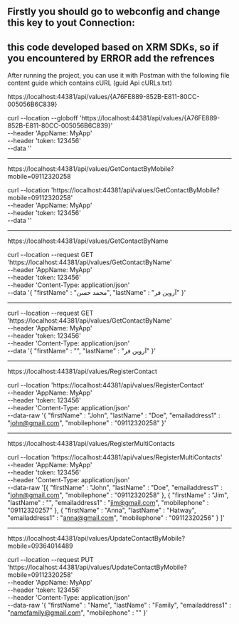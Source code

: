 Firstly you should go to webconfig and change this key to yout Connection: 
  <add key="CrmConnectionString" value="Server=http://1.1.1.1/Organization; Domain=Domain; Username=user; Password=pass;"/>
---
this code developed based on XRM SDKs, so if you encountered by ERROR add the refrences
---
After running the project, you can use it with Postman with the following file content guide which contains cURL (guid Api cURLs.txt)

https://localhost:44381/api/values/{A76FE889-852B-E811-80CC-005056B6C839}

curl --location --globoff 'https://localhost:44381/api/values/{A76FE889-852B-E811-80CC-005056B6C839}' \
--header 'AppName: MyApp' \
--header 'token: 123456' \
--data ''
************************************************

https://localhost:44381/api/values/GetContactByMobile?mobile=09112320258

curl --location 'https://localhost:44381/api/values/GetContactByMobile?mobile=09112320258' \
--header 'AppName: MyApp' \
--header 'token: 123456' \
--data ''
************************************************

https://localhost:44381/api/values/GetContactByName

curl --location --request GET 'https://localhost:44381/api/values/GetContactByName' \
--header 'AppName: MyApp' \
--header 'token: 123456' \
--header 'Content-Type: application/json' \
--data '{
    "firstName" : "محمد حسن",
    "lastName" : "آروین فر"
}'
*******
curl --location --request GET 'https://localhost:44381/api/values/GetContactByName' \
--header 'AppName: MyApp' \
--header 'token: 123456' \
--header 'Content-Type: application/json' \
--data '{
    "firstName" : "",
    "lastName" : "آروین فر"
}'
************************************************

https://localhost:44381/api/values/RegisterContact

curl --location 'https://localhost:44381/api/values/RegisterContact' \
--header 'AppName: MyApp' \
--header 'token: 123456' \
--header 'Content-Type: application/json' \
--data-raw '{
    "firstName" : "John",
    "lastName" : "Doe",
    "emailaddress1" : "john@gmail.com",
    "mobilephone" : "09112320258"
}'
************************************************
https://localhost:44381/api/values/RegisterMultiContacts

curl --location 'https://localhost:44381/api/values/RegisterMultiContacts' \
--header 'AppName: MyApp' \
--header 'token: 123456' \
--header 'Content-Type: application/json' \
--data-raw '[{
    "firstName" : "John",
    "lastName" : "Doe",
    "emailaddress1" : "john@gmail.com",
    "mobilephone" : "09112320258"
},
{
    "firstName" : "Jim",
    "lastName" : "",
    "emailaddress1" : "jim@gmail.com",
    "mobilephone" : "09112320257"
},
{
    "firstName" : "Anna",
    "lastName" : "Hatway",
    "emailaddress1" : "anna@gmail.com",
    "mobilephone" : "09112320256"
}
]'
***********************************************
https://localhost:44381/api/values/UpdateContactByMobile?mobile=09364014489

curl --location --request PUT 'https://localhost:44381/api/values/UpdateContactByMobile?mobile=09112320258' \
--header 'AppName: MyApp' \
--header 'token: 123456' \
--header 'Content-Type: application/json' \
--data-raw '{
    "firstName" : "Name",
    "lastName" : "Family",
    "emailaddress1" : "namefamily@gmail.com",
    "mobilephone" : ""
}'
